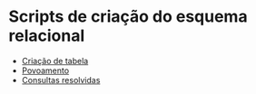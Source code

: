 # Scripts de criação do esquema relacional

* [Criação de tabela](tarefa-create.sql)
* [Povoamento](tarefa01-inserts.sql)  
* [Consultas resolvidas](scripts)